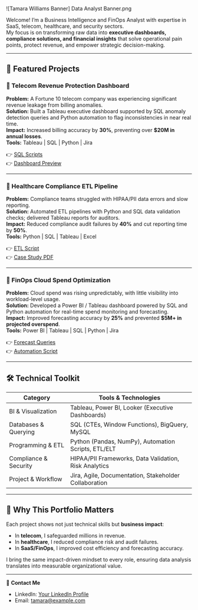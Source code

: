 ![Tamara Williams Banner] Data Analyst Banner.png

Welcome! I’m a Business Intelligence and FinOps Analyst with expertise in SaaS, telecom, healthcare, and security sectors.  
My focus is on transforming raw data into **executive dashboards, compliance solutions, and financial insights** that solve operational pain points, protect revenue, and empower strategic decision-making.

---

## 🚀 Featured Projects

### 📂 Telecom Revenue Protection Dashboard
**Problem:** A Fortune 10 telecom company was experiencing significant revenue leakage from billing anomalies.  
**Solution:** Built a Tableau executive dashboard supported by SQL anomaly detection queries and Python automation to flag inconsistencies in near real time.  
**Impact:** Increased billing accuracy by **30%**, preventing over **$20M in annual losses**.  
**Tools:** Tableau | SQL | Python | Jira  

👉 [SQL Scripts](./Telecom_Revenue_Dashboard/SQL_Scripts/revenue_anomaly_queries.sql)  
👉 [Dashboard Preview](#)

---

### 📂 Healthcare Compliance ETL Pipeline
**Problem:** Compliance teams struggled with HIPAA/PII data errors and slow reporting.  
**Solution:** Automated ETL pipelines with Python and SQL data validation checks; delivered Tableau reports for auditors.  
**Impact:** Reduced compliance audit failures by **40%** and cut reporting time by **50%**.  
**Tools:** Python | SQL | Tableau | Excel  

👉 [ETL Script](./Healthcare_Compliance_ETL/Python_ETL/hipaa_etl_pipeline.py)  
👉 [Case Study PDF](./Healthcare_Compliance_ETL/Documentation/compliance_case_study.pdf)

---

### 📂 FinOps Cloud Spend Optimization
**Problem:** Cloud spend was rising unpredictably, with little visibility into workload-level usage.  
**Solution:** Developed a Power BI / Tableau dashboard powered by SQL and Python automation for real-time spend monitoring and forecasting.  
**Impact:** Improved forecasting accuracy by **25%** and prevented **$5M+ in projected overspend**.  
**Tools:** Power BI | Tableau | SQL | Python | Jira  

👉 [Forecast Queries](./FinOps_Cloud_Spend/SQL_Scripts/cloud_spend_forecast.sql)  
👉 [Automation Script](./FinOps_Cloud_Spend/Python_Automation/finops_spend_alerts.py)

---

## 🛠 Technical Toolkit

| Category                | Tools & Technologies                                   |
|-------------------------|--------------------------------------------------------|
| BI & Visualization      | Tableau, Power BI, Looker (Executive Dashboards)       |
| Databases & Querying    | SQL (CTEs, Window Functions), BigQuery, MySQL          |
| Programming & ETL       | Python (Pandas, NumPy), Automation Scripts, ETL/ELT    |
| Compliance & Security   | HIPAA/PII Frameworks, Data Validation, Risk Analytics  |
| Project & Workflow      | Jira, Agile, Documentation, Stakeholder Collaboration  |

---

## 🌟 Why This Portfolio Matters
Each project shows not just technical skills but **business impact**:  
- In **telecom**, I safeguarded millions in revenue.  
- In **healthcare**, I reduced compliance risk and audit failures.  
- In **SaaS/FinOps**, I improved cost efficiency and forecasting accuracy.  

I bring the same impact-driven mindset to every role, ensuring data analysis translates into measurable organizational value.

---

📩 **Contact Me**  
- LinkedIn: [Your LinkedIn Profile](#)  
- Email: tamara@example.com

